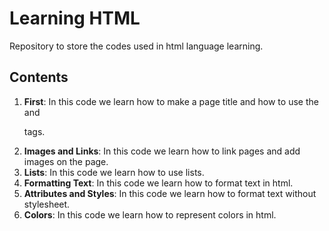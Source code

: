 # Learning HTML

Repository to store the codes used in html language learning.

## Contents

1. **First**: In this code we learn how to make a page title and how to use the *<h>* and *<p>* tags.
2. **Images and Links**: In this code we learn how to link pages and add images on the page.
3. **Lists**: In this code we learn how to use lists.
4. **Formatting Text**: In this code we learn how to format text in html.
5. **Attributes and Styles**: In this code we learn how to format text without stylesheet.
6. **Colors**: In this code we learn how to represent colors in html.